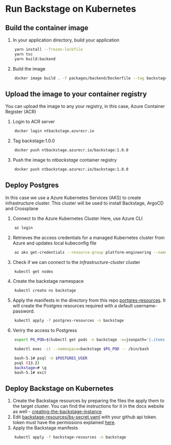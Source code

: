 # Run Backstage on Kubernetes

## Build the container image

1. In your application directory, build your application
```bash
    yarn install --frozen-lockfile
    yarn tsc
    yarn build:backend
```
2. Build the image
```bash
    docker image build . -f packages/backend/Dockerfile --tag backstage:1.0.0
```
## Upload the image to your container registry 
You can upload the image to any your registry, in this case, Azure Container Register (ACR)
1. Login to ACR server
```bash
    docker login ntbackstage.azurecr.io
```
2. Tag backstage:1.0.0
```bash
    docker push ntbackstage.azurecr.io/backstage:1.0.0
```
3. Push the image to <i>ntbackstage</i> container registry
```bash
    docker push ntbackstage.azurecr.io/backstage:1.0.0
```
## Deploy Postgres 
In this case we use a Azure Kubernetes Services (AKS) to create infrastructure cluster. This cluster will be used to install Backstage, ArgoCD and Crossplane
1. Connect to the Azure Kubernetes Cluster
Here, use Azure CLI
```bash
    az login
```
2. Retrieves the access credentials for a managed Kubernetes cluster from Azure and updates local kubeconfig file
```bash
    az aks get-credentials --resource-group platform-engineering --name infrastructure-cluster
```
3. Check if we can connect to the <i>infrastructure-cluster</i> cluster
```bash
    kubectl get nodes
```
4. Create the backstage namespace
```bash
    kubectl create ns backstage
```
5. Apply the manifests in the directory from this repo [portgres-resources](https://github.com/nashtech-garage/how-to-devops/tree/main/backstage/postgres-resources). It will create the Postgres resources required with a default username-password.
```bash
    kubectl apply -f postgres-resources -n backstage
```
6. Veriry the access to Postgress
```bash
    export PG_POD=$(kubectl get pods -n backstage -o=jsonpath='{.items[0].metadata.name}')
```
```bash
    kubectl exec -it --namespace=backstage $PG_POD -- /bin/bash

    bash-5.1# psql -U $POSTGRES_USER
    psql (13.2)
    backstage=# \q
    bash-5.1# exit
```
## Deploy Backstage on Kubernetes
1. Create the Backstage resources by preparing the files the apply them to the target cluster. You can find the instructions for it in the docs website as well - [creating-the-backstage-instance](https://backstage.io/docs/deployment/k8s#creating-the-backstage-instance)
2. Edit [backstage-resources/bs-secret.yaml](https://github.com/nashtech-garage/how-to-devops/blob/main/backstage/backstage-resources/bs-secret.yaml) with your github api token. token must have the permissions explained [here](https://backstage.io/docs/integrations/github/locations/#token-scopes).
3. Apply the Backstage manifests
```bash
    kubectl apply -f backstage-resources -n backstage
```